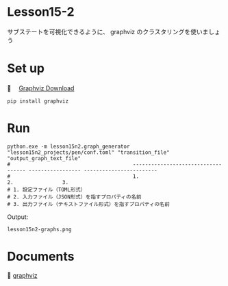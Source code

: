# Lesson15-2

サブステートを可視化できるように、 graphviz のクラスタリングを使いましょう  

# Set up

📖 　[Graphviz Download](https://graphviz.org/download/)

```shell
pip install graphviz
```

# Run

```shell
python.exe -m lesson15n2.graph_generator "lesson15n2_projects/pen/conf.toml" "transition_file" "output_graph_text_file"
#                                        ----------------------------------- ----------------- ------------------------
#                                        1.                                2.                3.
# 1. 設定ファイル（TOML形式）
# 2. 入力ファイル（JSON形式）を指すプロパティの名前
# 3. 出力ファイル（テキストファイル形式）を指すプロパティの名前
```

Output:  

`lesson15n2-graphs.png`  

# Documents

📖 [graphviz](https://graphviz.readthedocs.io/en/stable/index.html)  
